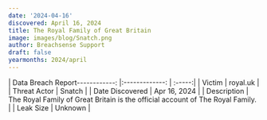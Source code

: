 ```yaml
---
date: '2024-04-16'
discovered: April 16, 2024
title: The Royal Family of Great Britain
image: images/blog/Snatch.png
author: Breachsense Support
draft: false
yearmonths: 2024/april
---
```


| Data Breach Report------------:     |:-------------:    | :-----:|
| Victim      | royal.uk      | 
| Threat Actor      | Snatch      | 
| Date Discovered      | Apr 16, 2024      | 
| Description      | The Royal Family of Great Britain is the official account of The Royal Family.      | 
| Leak Size      | Unknown      | 

